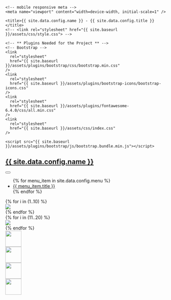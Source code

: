 <!DOCTYPE html>
<!--[if lt IE 7]>      <html class="no-js lt-ie9 lt-ie8 lt-ie7"> <![endif]-->
<!--[if IE 7]>         <html class="no-js lt-ie9 lt-ie8"> <![endif]-->
<!--[if IE 8]>         <html class="no-js lt-ie9"> <![endif]-->
<!--[if gt IE 8]><!-->
<html class="no-js">
  <!--<![endif]-->

  <head>
    <!-- META -->
    <meta http-equiv="content-type" content="text/html; charset=UTF-8" />
    <meta name="description" content="{{ site.data.config.name }}" />
    <meta charset="UTF-8" />

    <!-- mobile responsive meta -->
    <meta name="viewport" content="width=device-width, initial-scale=1" />

    <title>{{ site.data.config.name }} - {{ site.data.config.title }}</title>
    <!-- <link rel="stylesheet" href="{{ site.baseurl }}/assets/css/style.css"> -->

    <!-- ** Plugins Needed for the Project ** -->
    <!-- Bootstrap -->
    <link
      rel="stylesheet"
      href="{{ site.baseurl }}/assets/plugins/bootstrap/css/bootstrap.min.css"
    />
    <link
      rel="stylesheet"
      href="{{ site.baseurl }}/assets/plugins/bootstrap-icons/bootstrap-icons.css"
    />
    <link
      rel="stylesheet"
      href="{{ site.baseurl }}/assets/plugins/fontawesome-6.4.0/css/all.min.css"
    />
    <link
      rel="stylesheet"
      href="{{ site.baseurl }}/assets/css/index.css"
    />

    <script src="{{ site.baseurl }}/assets/plugins/bootstrap/js/bootstrap.bundle.min.js"></script>

  </head>

  <body>
    <!-- ======= Top Bar ======= -->
    <section id="topbar" class="d-flex align-items-center">
      <div class="container d-flex justify-content-center justify-content-md-between">
        <div class="contact-info d-flex align-items-center">
        </div>
      </div>
    </section>
    <nav class="navbar navbar-expand-lg bg-light">
      <div class="container d-flex justify-content-left justify-content-md-between">
        <h1 class="logo">
          <a class="navbar-brand" href="{{ site.baseurl }}/">
          {{ site.data.config.name }}
          </a>
        </h1>
        <button class="navbar-toggler" type="button" data-bs-toggle="collapse" data-bs-target="#navbarSupportedContent" aria-controls="navbarSupportedContent" aria-expanded="false" aria-label="Toggle navigation">
          <span class="navbar-toggler-icon"></span>
        </button>
        <div class="collapse navbar-collapse justify-content-end" id="navbarSupportedContent">
          <ul>
          {% for menu_item in site.data.config.menu %}
            <li>
              <a
                class="nav-link scrollto"
                href="{{ site.url }}{{ menu_item.link }}"
              >{{ menu_item.title }}</a>
            </li>
            {% endfor %}
          </ul>
        </div>
      </div>
    </nav>
    <section class="patches justify-items-center">
      <div class="container">
        <div class="row">
        {% for i in (1..10) %}
            <div class="col m-0 p-0">
                <img src="{{ site.url }}/../assets/images/thumbnails/{{ i }}.jpg">
            </div>
        {% endfor %}
        </div>
        <div class="row">
        {% for i in (11..20) %}
            <div class="col m-0 p-0">
                <img src="{{ site.url }}/../assets/images/thumbnails/{{ i }}.jpg">
            </div>
        {% endfor %}
        </div>
      </div>
    </section>
    <section class="logos">
      <div class="container">
        <div class="row">
            <div class="col">
                <div class="text-center mx-auto mb-5 mb-lg-0 mb-lg-3">
                    <a href="https://www.tu-berlin.de" target="_blank">
                        <img src="{{ site.url }}/assets/images/tu-logo.svg" class="img-responsive center-block" style="height: 50px">
                    </a>
                </div>
            </div>
            <div class="col">
                <div class="text-center mx-auto mb-5 mb-lg-0 mb-lg-3">
                    <a href="http://bifold.berlin" target="_blank">
                        <img src="{{ site.url }}/assets/images/BIFOLD.svg" class="img-responsive center-block" style="height: 50px">
                    </a>
                </div>
            </div>
            <div class="col">
                <div class="text-center mx-auto mb-5 mb-lg-0 mb-lg-3">
                    <a href="https://rsim.berlin" target="_blank">
                        <img src="{{ site.url }}/assets/images/rsim-logo.png" class="img-responsive center-block" style="height: 50px">
                    </a>
                </div>
            </div>
            <div class="col">
                <div class="text-center mx-auto mb-5 mb-lg-0 mb-lg-3">
                    <a href="http://www.bigearth.eu" target="_blank">
                        <img src="{{ site.url }}/assets/images/BigEarth.png" class="img-responsive center-block" style="height: 50px">
                    </a>
                </div>
            </div>
        </div>
      </div>
    </section>
